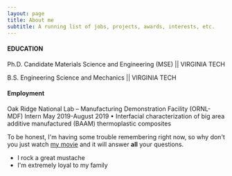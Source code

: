 ```yaml
---
layout: page
title: About me
subtitle: A running list of jobs, projects, awards, interests, etc.
---
```


#### EDUCATION

Ph.D. Candidate Materials Science and Engineering (MSE) 
|| VIRGINIA TECH		

B.S. Engineering Science and Mechanics || VIRGINIA TECH	

#### Employment

Oak Ridge National Lab – Manufacturing Demonstration Facility (ORNL-MDF) Intern	May 2019-August 2019
•	Interfacial characterization of big area additive manufactured (BAAM) thermoplastic composites


To be honest, I'm having some trouble remembering right now, so why don't you just watch [my movie](http://en.wikipedia.org/wiki/The_Princess_Bride_%28film%29) and it will answer **all** your questions.



- I rock a great mustache
- I'm extremely loyal to my family
